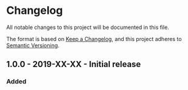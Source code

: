 # Changelog
All notable changes to this project will be documented in this file.

The format is based on [Keep a Changelog](changelog),
and this project adheres to [Semantic Versioning](semver).

<!--
## X.X.X - XXXX-XX-XX - XXXXXX

### Added
### Changed
### Deprecated
### Removed
### Fixed
### Security
-->

## 1.0.0 - 2019-XX-XX - Initial release

### Added

[changelog]: https://keepachangelog.com/en/1.0.0/
[semver]: https://semver.org/spec/v2.0.0.html